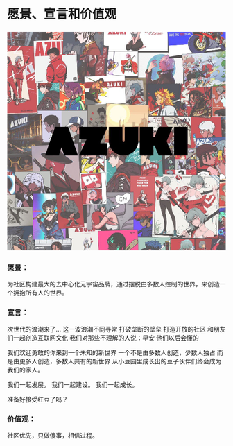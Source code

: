 # 愿景、宣言和价值观

### ![](../.gitbook/assets/愿景.JPG)

### 愿景：

为社区构建最大的去中心化元宇宙品牌，通过摆脱由多数人控制的世界，来创造一个拥抱所有人的世界。

### 宣言：

次世代的浪潮来了... 这一波浪潮不同寻常 打破垄断的壁垒 打造开放的社区 和朋友们一起创造互联网文化 我们对那些不理解的人说：早安 他们以后会懂的

我们欢迎勇敢的你来到一个未知的新世界 一个不是由多数人创造，少数人独占 而是由更多人创造，多数人共有的新世界 从小豆园里成长出的豆子伙伴们终会成为我们的家人。

我们一起发展。 我们一起建设。 我们一起成长。

准备好接受红豆了吗？

### 价值观：

社区优先，只做傻事，相信过程。

